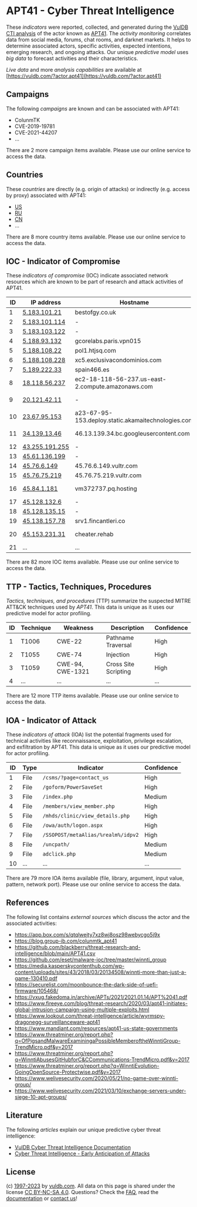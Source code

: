 # APT41 - Cyber Threat Intelligence

These _indicators_ were reported, collected, and generated during the [VulDB CTI analysis](https://vuldb.com/?kb.cti) of the actor known as [APT41](https://vuldb.com/?actor.apt41). The _activity monitoring_ correlates data from social media, forums, chat rooms, and darknet markets. It helps to determine associated actors, specific activities, expected intentions, emerging research, and ongoing attacks. Our unique _predictive model_ uses _big data_ to forecast activities and their characteristics.

_Live data_ and more _analysis capabilities_ are available at [https://vuldb.com/?actor.apt41](https://vuldb.com/?actor.apt41)

## Campaigns

The following _campaigns_ are known and can be associated with APT41:

* ColunmTK
* CVE-2019-19781
* CVE-2021-44207
* ...

There are 2 more campaign items available. Please use our online service to access the data.

## Countries

These _countries_ are directly (e.g. origin of attacks) or indirectly (e.g. access by proxy) associated with APT41:

* [US](https://vuldb.com/?country.us)
* [RU](https://vuldb.com/?country.ru)
* [CN](https://vuldb.com/?country.cn)
* ...

There are 8 more country items available. Please use our online service to access the data.

## IOC - Indicator of Compromise

These _indicators of compromise_ (IOC) indicate associated network resources which are known to be part of research and attack activities of APT41.

ID | IP address | Hostname | Campaign | Confidence
-- | ---------- | -------- | -------- | ----------
1 | [5.183.101.21](https://vuldb.com/?ip.5.183.101.21) | bestofgy.co.uk | MoonBounce | High
2 | [5.183.101.114](https://vuldb.com/?ip.5.183.101.114) | - | MoonBounce | High
3 | [5.183.103.122](https://vuldb.com/?ip.5.183.103.122) | - | MoonBounce | High
4 | [5.188.93.132](https://vuldb.com/?ip.5.188.93.132) | gcorelabs.paris.vpn015 | MoonBounce | High
5 | [5.188.108.22](https://vuldb.com/?ip.5.188.108.22) | pol1.htjsq.com | MoonBounce | High
6 | [5.188.108.228](https://vuldb.com/?ip.5.188.108.228) | xc5.exclusivacondominios.com | MoonBounce | High
7 | [5.189.222.33](https://vuldb.com/?ip.5.189.222.33) | spain466.es | MoonBounce | High
8 | [18.118.56.237](https://vuldb.com/?ip.18.118.56.237) | ec2-18-118-56-237.us-east-2.compute.amazonaws.com | CVE-2021-44207 | Medium
9 | [20.121.42.11](https://vuldb.com/?ip.20.121.42.11) | - | CVE-2021-44207 | High
10 | [23.67.95.153](https://vuldb.com/?ip.23.67.95.153) | a23-67-95-153.deploy.static.akamaitechnologies.com | - | High
11 | [34.139.13.46](https://vuldb.com/?ip.34.139.13.46) | 46.13.139.34.bc.googleusercontent.com | CVE-2021-44207 | Medium
12 | [43.255.191.255](https://vuldb.com/?ip.43.255.191.255) | - | - | High
13 | [45.61.136.199](https://vuldb.com/?ip.45.61.136.199) | - | ColunmTK | High
14 | [45.76.6.149](https://vuldb.com/?ip.45.76.6.149) | 45.76.6.149.vultr.com | - | Medium
15 | [45.76.75.219](https://vuldb.com/?ip.45.76.75.219) | 45.76.75.219.vultr.com | - | Medium
16 | [45.84.1.181](https://vuldb.com/?ip.45.84.1.181) | vm372737.pq.hosting | CVE-2021-44207 | High
17 | [45.128.132.6](https://vuldb.com/?ip.45.128.132.6) | - | MoonBounce | High
18 | [45.128.135.15](https://vuldb.com/?ip.45.128.135.15) | - | MoonBounce | High
19 | [45.138.157.78](https://vuldb.com/?ip.45.138.157.78) | srv1.fincantleri.co | - | High
20 | [45.153.231.31](https://vuldb.com/?ip.45.153.231.31) | cheater.rehab | CVE-2021-44207 | High
21 | ... | ... | ... | ...

There are 82 more IOC items available. Please use our online service to access the data.

## TTP - Tactics, Techniques, Procedures

_Tactics, techniques, and procedures_ (TTP) summarize the suspected MITRE ATT&CK techniques used by _APT41_. This data is unique as it uses our predictive model for actor profiling.

ID | Technique | Weakness | Description | Confidence
-- | --------- | -------- | ----------- | ----------
1 | T1006 | CWE-22 | Pathname Traversal | High
2 | T1055 | CWE-74 | Injection | High
3 | T1059 | CWE-94, CWE-1321 | Cross Site Scripting | High
4 | ... | ... | ... | ...

There are 12 more TTP items available. Please use our online service to access the data.

## IOA - Indicator of Attack

These _indicators of attack_ (IOA) list the potential fragments used for technical activities like reconnaissance, exploitation, privilege escalation, and exfiltration by APT41. This data is unique as it uses our predictive model for actor profiling.

ID | Type | Indicator | Confidence
-- | ---- | --------- | ----------
1 | File | `/csms/?page=contact_us` | High
2 | File | `/goform/PowerSaveSet` | High
3 | File | `/index.php` | Medium
4 | File | `/members/view_member.php` | High
5 | File | `/mhds/clinic/view_details.php` | High
6 | File | `/owa/auth/logon.aspx` | High
7 | File | `/SSOPOST/metaAlias/%realm%/idpv2` | High
8 | File | `/uncpath/` | Medium
9 | File | `adclick.php` | Medium
10 | ... | ... | ...

There are 79 more IOA items available (file, library, argument, input value, pattern, network port). Please use our online service to access the data.

## References

The following list contains _external sources_ which discuss the actor and the associated activities:

* https://app.box.com/s/qtqlwejty7xz8wj8osz98webycgo5j9x
* https://blog.group-ib.com/colunmtk_apt41
* https://github.com/blackberry/threat-research-and-intelligence/blob/main/APT41.csv
* https://github.com/eset/malware-ioc/tree/master/winnti_group
* https://media.kasperskycontenthub.com/wp-content/uploads/sites/43/2018/03/20134508/winnti-more-than-just-a-game-130410.pdf
* https://securelist.com/moonbounce-the-dark-side-of-uefi-firmware/105468/
* https://vxug.fakedoma.in/archive/APTs/2021/2021.01.14/APT%2041.pdf
* https://www.fireeye.com/blog/threat-research/2020/03/apt41-initiates-global-intrusion-campaign-using-multiple-exploits.html
* https://www.lookout.com/threat-intelligence/article/wyrmspy-dragonegg-surveillanceware-apt41
* https://www.mandiant.com/resources/apt41-us-state-governments
* https://www.threatminer.org/report.php?q=OfPigsandMalwareExaminingaPossibleMemberoftheWinntiGroup-TrendMicro.pdf&y=2017
* https://www.threatminer.org/report.php?q=WinntiAbusesGitHubforC&CCommunications-TrendMicro.pdf&y=2017
* https://www.threatminer.org/report.php?q=WinntiEvolution-GoingOpenSource-Protectwise.pdf&y=2017
* https://www.welivesecurity.com/2020/05/21/no-game-over-winnti-group/
* https://www.welivesecurity.com/2021/03/10/exchange-servers-under-siege-10-apt-groups/

## Literature

The following _articles_ explain our unique predictive cyber threat intelligence:

* [VulDB Cyber Threat Intelligence Documentation](https://vuldb.com/?kb.cti)
* [Cyber Threat Intelligence - Early Anticipation of Attacks](https://www.scip.ch/en/?labs.20201022)

## License

(c) [1997-2023](https://vuldb.com/?kb.changelog) by [vuldb.com](https://vuldb.com/?kb.about). All data on this page is shared under the license [CC BY-NC-SA 4.0](https://creativecommons.org/licenses/by-nc-sa/4.0/). Questions? Check the [FAQ](https://vuldb.com/?kb.faq), read the [documentation](https://vuldb.com/?kb) or [contact us](https://vuldb.com/?contact)!
